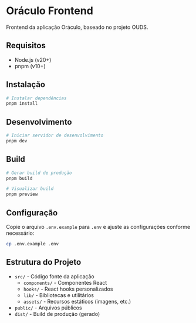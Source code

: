 # Oráculo Frontend

Frontend da aplicação Oráculo, baseado no projeto OUDS.

## Requisitos

- Node.js (v20+)
- pnpm (v10+)

## Instalação

```bash
# Instalar dependências
pnpm install
```

## Desenvolvimento

```bash
# Iniciar servidor de desenvolvimento
pnpm dev
```

## Build

```bash
# Gerar build de produção
pnpm build

# Visualizar build
pnpm preview
```

## Configuração

Copie o arquivo `.env.example` para `.env` e ajuste as configurações conforme necessário:

```bash
cp .env.example .env
```

## Estrutura do Projeto

- `src/` - Código fonte da aplicação
  - `components/` - Componentes React
  - `hooks/` - React hooks personalizados
  - `lib/` - Bibliotecas e utilitários
  - `assets/` - Recursos estáticos (imagens, etc.)
- `public/` - Arquivos públicos
- `dist/` - Build de produção (gerado)

